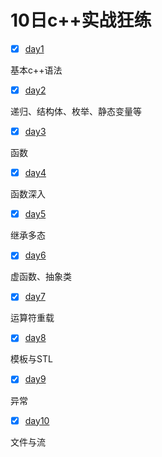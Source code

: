 # 10日c++实战狂练

- [x] [day1](day1)

基本c++语法

- [x] [day2](day2)

递归、结构体、枚举、静态变量等

- [x] [day3](day3)

函数

- [x] [day4](day4)

函数深入

- [x] [day5](day5)

继承多态

- [x] [day6](day6)

虚函数、抽象类

- [x] [day7](day7)

运算符重载

- [x] [day8](day8)

模板与STL

- [x] [day9](day9)

异常

- [x] [day10](day10)

文件与流